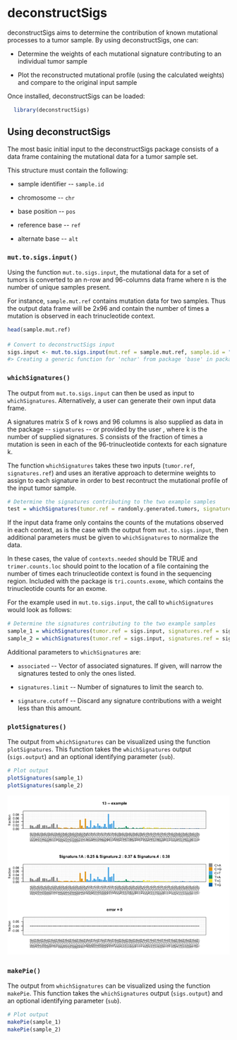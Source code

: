 <!-- README.md is generated from README.Rmd. Please edit that file -->
deconstructSigs
===============

deconstructSigs aims to determine the contribution of known mutational processes to a tumor sample. By using deconstructSigs, one can:

-   Determine the weights of each mutational signature contributing to an individual tumor sample

-   Plot the reconstructed mutational profile (using the calculated weights) and compare to the original input sample

Once installed, deconstructSigs can be loaded:

``` r
  library(deconstructSigs)
```

Using deconstructSigs
---------------------

The most basic initial input to the deconstructSigs package consists of a data frame containing the mutational data for a tumor sample set.

This structure must contain the following:

-   sample identifier -- `sample.id`

-   chromosome -- `chr`

-   base position -- `pos`

-   reference base -- `ref`

-   alternate base -- `alt`

### `mut.to.sigs.input()`

Using the function `mut.to.sigs.input`, the mutational data for a set of tumors is converted to an n-row and 96-columns data frame where n is the number of unique samples present.

For instance, `sample.mut.ref` contains mutation data for two samples. Thus the output data frame will be 2x96 and contain the number of times a mutation is observed in each trinucleotide context.

``` r
head(sample.mut.ref)

# Convert to deconstructSigs input
sigs.input <- mut.to.sigs.input(mut.ref = sample.mut.ref, sample.id = "Sample", chr = "chr", pos = "pos", ref = "ref", alt = "alt")
#> Creating a generic function for 'nchar' from package 'base' in package 'S4Vectors'
```

### `whichSignatures()`

The output from `mut.to.sigs.input` can then be used as input to `whichSignatures`. Alternatively, a user can generate their own input data frame.

A signatures matrix S of k rows and 96 columns is also supplied as data in the package -- `signatures` -- or provided by the user , where k is the number of supplied signatures. S consists of the fraction of times a mutation is seen in each of the 96-trinucleotide contexts for each signature k.

The function `whichSignatures` takes these two inputs (`tumor.ref`, `signatures.ref`) and uses an iterative approach to determine weights to assign to each signature in order to best recontruct the mutational profile of the input tumor sample.

``` r
# Determine the signatures contributing to the two example samples
test = whichSignatures(tumor.ref = randomly.generated.tumors, signatures.ref = signatures, sample.id = 2)
```

If the input data frame only contains the counts of the mutations observed in each context, as is the case with the output from `mut.to.sigs.input`, then additional parameters must be given to `whichSignatures` to normalize the data.

In these cases, the value of `contexts.needed` should be TRUE and `trimer.counts.loc` should point to the location of a file containing the number of times each trinucleotide context is found in the sequencing region. Included with the package is `tri.counts.exome`, which contains the trinucleotide counts for an exome.

For the example used in `mut.to.sigs.input`, the call to `whichSignatures` would look as follows:

``` r
# Determine the signatures contributing to the two example samples
sample_1 = whichSignatures(tumor.ref = sigs.input, signatures.ref = signatures, sample.id = 1, contexts.needed = TRUE, trimer.counts.loc = tri.counts.exome)
sample_2 = whichSignatures(tumor.ref = sigs.input, signatures.ref = signatures, sample.id = 2, contexts.needed = TRUE, trimer.counts.loc = tri.counts.exome)
```

Additional parameters to `whichSignatures` are:

-   `associated` -- Vector of associated signatures. If given, will narrow the signatures tested to only the ones listed.

-   `signatures.limit` -- Number of signatures to limit the search to.

-   `signature.cutoff` -- Discard any signature contributions with a weight less than this amount.

### `plotSignatures()`

The output from `whichSignatures` can be visualized using the function `plotSignatures`. This function takes the `whichSignatures` output (`sigs.output`) and an optional identifying parameter (`sub`).

``` r
# Plot output
plotSignatures(sample_1)
plotSignatures(sample_2)
```

![alt text](inst/extdata/plotSignatures.png)

### `makePie()`

The output from `whichSignatures` can be visualized using the function `makePie`. This function takes the `whichSignatures` output (`sigs.output`) and an optional identifying parameter (`sub`).

``` r
# Plot output
makePie(sample_1)
makePie(sample_2)
```
